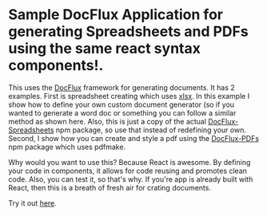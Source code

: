 # Sample DocFlux Application for generating Spreadsheets and PDFs using the same react syntax components!.

This uses the [DocFlux](https://github.com/HarvestProfit/DocFlux) framework for generating documents.  It has 2 examples.  First is spreadsheet creating which uses [xlsx](https://github.com/SheetJS/js-xlsx).  In this example I show how to define your own custom document generator (so if you wanted to generate a word doc or something you can follow a similar method as shown here. Also, this is just a copy of the actual [DocFlux-Spreadsheets](https://github.com/HarvestProfit/DocFlux-Spreadsheets) npm package, so use that instead of redefining your own.
Second, I show how you can create and style a pdf using the [DocFlux-PDFs](https://github.com/HarvestProfit/DocFlux-PDFs) npm package which uses pdfmake.  

Why would you want to use this? Because React is awesome.  By defining your code in components, it allows for code reusing and promotes clean code.  Also, you can test it, so that's why.  If you're app is already built with React, then this is a breath of fresh air for crating documents.

Try it out [here](https://humphreyja.github.io/sample-doc-flux-spreadsheets/).
